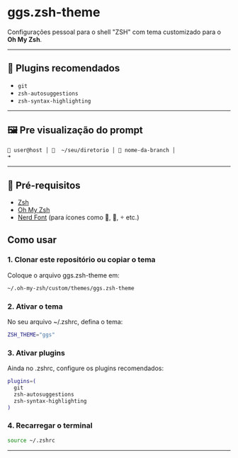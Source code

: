 # ggs.zsh-theme

Configurações pessoal para o shell "ZSH" com tema customizado para o **Oh My Zsh**.

---

## 🔌 Plugins recomendados

- `git`
- `zsh-autosuggestions`
- `zsh-syntax-highlighting`

---

## 🖼️ Pre visualização do prompt

```bash
🚀 user@host │   ~/seu/diretorio │  nome-da-branch │
➜
```

---

## 🎯 Pré-requisitos

- [Zsh](https://www.zsh.org/)
- [Oh My Zsh](https://ohmyz.sh/)
- [Nerd Font](https://www.nerdfonts.com/) (para ícones como 🚀, ,  etc.)


## Como usar

### 1. Clonar este repositório ou copiar o tema

Coloque o arquivo ggs.zsh-theme em:
```bash
~/.oh-my-zsh/custom/themes/ggs.zsh-theme
```
### 2. Ativar o tema

No seu arquivo ~/.zshrc, defina o tema:
```bash
ZSH_THEME="ggs"
```

### 3. Ativar plugins

Ainda no .zshrc, configure os plugins recomendados:
```bash
plugins=(
  git
  zsh-autosuggestions
  zsh-syntax-highlighting
)
```

### 4. Recarregar o terminal
```bash
source ~/.zshrc
```
---
